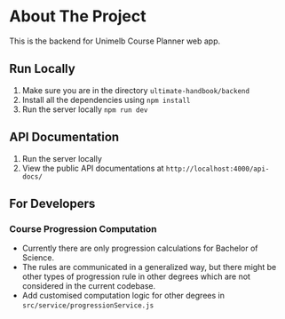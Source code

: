 # About The Project

This is the backend for Unimelb Course Planner web app.

## Run Locally

1. Make sure you are in the directory `ultimate-handbook/backend`
2. Install all the dependencies using `npm install`
3. Run the server locally `npm run dev`

## API Documentation

1. Run the server locally
2. View the public API documentations at `http://localhost:4000/api-docs/`

## For Developers

### Course Progression Computation

- Currently there are only progression calculations for Bachelor of Science.
- The rules are communicated in a generalized way, but there might be other types of progression rule in other degrees which are not considered in the current codebase.
- Add customised computation logic for other degrees in `src/service/progressionService.js`
